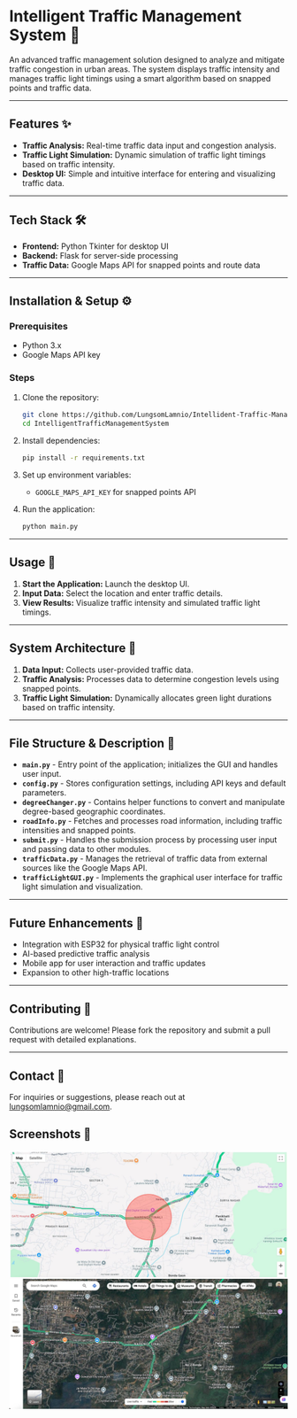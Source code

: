 # Intelligent Traffic Management System 🚦

An advanced traffic management solution designed to analyze and mitigate traffic congestion in urban areas. The system displays traffic intensity and manages traffic light timings using a smart algorithm based on snapped points and traffic data.

---

## Features ✨

- **Traffic Analysis:** Real-time traffic data input and congestion analysis.
- **Traffic Light Simulation:** Dynamic simulation of traffic light timings based on traffic intensity.
- **Desktop UI:** Simple and intuitive interface for entering and visualizing traffic data.

---

## Tech Stack 🛠️

- **Frontend:** Python Tkinter for desktop UI
- **Backend:** Flask for server-side processing
- **Traffic Data:** Google Maps API for snapped points and route data

---

## Installation & Setup ⚙️

### Prerequisites

- Python 3.x
- Google Maps API key

### Steps

1. Clone the repository:
   ```bash
   git clone https://github.com/LungsomLamnio/Intellident-Traffic-Managemetn-System.git
   cd IntelligentTrafficManagementSystem
   ```
2. Install dependencies:
   ```bash
   pip install -r requirements.txt
   ```
3. Set up environment variables:

   - `GOOGLE_MAPS_API_KEY` for snapped points API

4. Run the application:
   ```bash
   python main.py
   ```

---

## Usage 🚗

1. **Start the Application:** Launch the desktop UI.
2. **Input Data:** Select the location and enter traffic details.
3. **View Results:** Visualize traffic intensity and simulated traffic light timings.

---

## System Architecture 🏧

1. **Data Input:** Collects user-provided traffic data.
2. **Traffic Analysis:** Processes data to determine congestion levels using snapped points.
3. **Traffic Light Simulation:** Dynamically allocates green light durations based on traffic intensity.

---

## File Structure & Description 📂

- **`main.py`** - Entry point of the application; initializes the GUI and handles user input.
- **`config.py`** - Stores configuration settings, including API keys and default parameters.
- **`degreeChanger.py`** - Contains helper functions to convert and manipulate degree-based geographic coordinates.
- **`roadInfo.py`** - Fetches and processes road information, including traffic intensities and snapped points.
- **`submit.py`** - Handles the submission process by processing user input and passing data to other modules.
- **`trafficData.py`** - Manages the retrieval of traffic data from external sources like the Google Maps API.
- **`trafficLightGUI.py`** - Implements the graphical user interface for traffic light simulation and visualization.

---

## Future Enhancements 🚀

- Integration with ESP32 for physical traffic light control
- AI-based predictive traffic analysis
- Mobile app for user interaction and traffic updates
- Expansion to other high-traffic locations

---

## Contributing 🤝

Contributions are welcome! Please fork the repository and submit a pull request with detailed explanations.

---

## Contact 📧

For inquiries or suggestions, please reach out at lungsomlamnio@gmail.com.

## Screenshots 🎼

![map with range](./map-image-1.jpeg)
![map without range](./map-image-2.jpeg)
